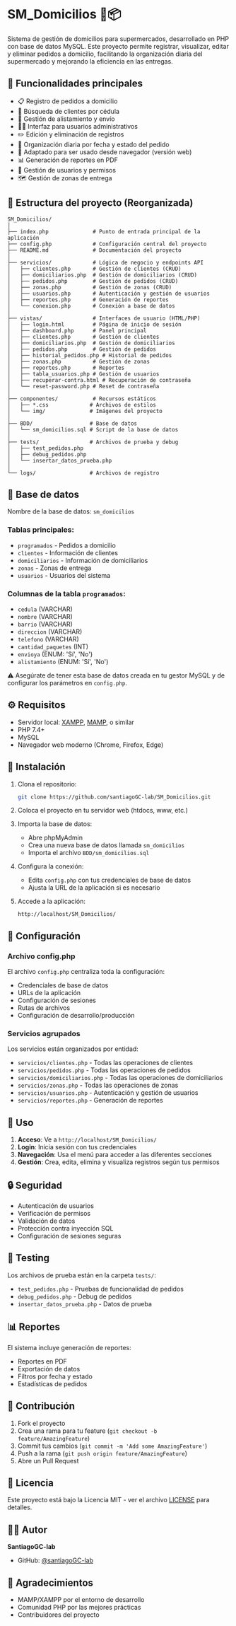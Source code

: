 # SM_Domicilios 🚚📦

Sistema de gestión de domicilios para supermercados, desarrollado en PHP con base de datos MySQL. Este proyecto permite registrar, visualizar, editar y eliminar pedidos a domicilio, facilitando la organización diaria del supermercado y mejorando la eficiencia en las entregas.

## 🧩 Funcionalidades principales

- 📋 Registro de pedidos a domicilio
- 🔎 Búsqueda de clientes por cédula
- 🛒 Gestión de alistamiento y envío
- 🧑‍💼 Interfaz para usuarios administrativos
- ✏️ Edición y eliminación de registros
- 📅 Organización diaria por fecha y estado del pedido
- 📲 Adaptado para ser usado desde navegador (versión web)
- 📊 Generación de reportes en PDF
- 👥 Gestión de usuarios y permisos
- 🗺️ Gestión de zonas de entrega

## 📁 Estructura del proyecto (Reorganizada)

```
SM_Domicilios/
│
├── index.php              # Punto de entrada principal de la aplicación
├── config.php             # Configuración central del proyecto
├── README.md              # Documentación del proyecto
│
├── servicios/             # Lógica de negocio y endpoints API
│   ├── clientes.php       # Gestión de clientes (CRUD)
│   ├── domiciliarios.php  # Gestión de domiciliarios (CRUD)
│   ├── pedidos.php        # Gestión de pedidos (CRUD)
│   ├── zonas.php          # Gestión de zonas (CRUD)
│   ├── usuarios.php       # Autenticación y gestión de usuarios
│   ├── reportes.php       # Generación de reportes
│   └── conexion.php       # Conexión a base de datos
│
├── vistas/                # Interfaces de usuario (HTML/PHP)
│   ├── login.html         # Página de inicio de sesión
│   ├── dashboard.php      # Panel principal
│   ├── clientes.php       # Gestión de clientes
│   ├── domiciliarios.php  # Gestión de domiciliarios
│   ├── pedidos.php        # Gestión de pedidos
│   ├── historial_pedidos.php # Historial de pedidos
│   ├── zonas.php          # Gestión de zonas
│   ├── reportes.php       # Reportes
│   ├── tabla_usuarios.php # Gestión de usuarios
│   ├── recuperar-contra.html # Recuperación de contraseña
│   └── reset-password.php # Reset de contraseña
│
├── componentes/           # Recursos estáticos
│   ├── *.css             # Archivos de estilos
│   └── img/              # Imágenes del proyecto
│
├── BDD/                  # Base de datos
│   └── sm_domicilios.sql # Script de la base de datos
│
├── tests/                # Archivos de prueba y debug
│   ├── test_pedidos.php
│   ├── debug_pedidos.php
│   └── insertar_datos_prueba.php
│
└── logs/                 # Archivos de registro
```

## 🧠 Base de datos

Nombre de la base de datos: `sm_domicilios`

### Tablas principales:
- `programados` - Pedidos a domicilio
- `clientes` - Información de clientes
- `domiciliarios` - Información de domiciliarios
- `zonas` - Zonas de entrega
- `usuarios` - Usuarios del sistema

### Columnas de la tabla `programados`:
- `cedula` (VARCHAR)
- `nombre` (VARCHAR)
- `barrio` (VARCHAR)
- `direccion` (VARCHAR)
- `telefono` (VARCHAR)
- `cantidad_paquetes` (INT)
- `envioya` (ENUM: 'Sí', 'No')
- `alistamiento` (ENUM: 'Sí', 'No')

⚠️ Asegúrate de tener esta base de datos creada en tu gestor MySQL y de configurar los parámetros en `config.php`.

## ⚙️ Requisitos

- Servidor local: [XAMPP](https://www.apachefriends.org/es/index.html), [MAMP](https://www.mamp.info/en/), o similar
- PHP 7.4+
- MySQL
- Navegador web moderno (Chrome, Firefox, Edge)

## 🚀 Instalación

1. Clona el repositorio:
   ```bash
   git clone https://github.com/santiagoGC-lab/SM_Domicilios.git
   ```

2. Coloca el proyecto en tu servidor web (htdocs, www, etc.)

3. Importa la base de datos:
   - Abre phpMyAdmin
   - Crea una nueva base de datos llamada `sm_domicilios`
   - Importa el archivo `BDD/sm_domicilios.sql`

4. Configura la conexión:
   - Edita `config.php` con tus credenciales de base de datos
   - Ajusta la URL de la aplicación si es necesario

5. Accede a la aplicación:
   ```
   http://localhost/SM_Domicilios/
   ```

## 🔧 Configuración

### Archivo config.php
El archivo `config.php` centraliza toda la configuración:
- Credenciales de base de datos
- URLs de la aplicación
- Configuración de sesiones
- Rutas de archivos
- Configuración de desarrollo/producción

### Servicios agrupados
Los servicios están organizados por entidad:
- `servicios/clientes.php` - Todas las operaciones de clientes
- `servicios/pedidos.php` - Todas las operaciones de pedidos
- `servicios/domiciliarios.php` - Todas las operaciones de domiciliarios
- `servicios/zonas.php` - Todas las operaciones de zonas
- `servicios/usuarios.php` - Autenticación y gestión de usuarios
- `servicios/reportes.php` - Generación de reportes

## 📝 Uso

1. **Acceso**: Ve a `http://localhost/SM_Domicilios/`
2. **Login**: Inicia sesión con tus credenciales
3. **Navegación**: Usa el menú para acceder a las diferentes secciones
4. **Gestión**: Crea, edita, elimina y visualiza registros según tus permisos

## 🔒 Seguridad

- Autenticación de usuarios
- Verificación de permisos
- Validación de datos
- Protección contra inyección SQL
- Configuración de sesiones seguras

## 🧪 Testing

Los archivos de prueba están en la carpeta `tests/`:
- `test_pedidos.php` - Pruebas de funcionalidad de pedidos
- `debug_pedidos.php` - Debug de pedidos
- `insertar_datos_prueba.php` - Datos de prueba

## 📊 Reportes

El sistema incluye generación de reportes:
- Reportes en PDF
- Exportación de datos
- Filtros por fecha y estado
- Estadísticas de pedidos

## 🤝 Contribución

1. Fork el proyecto
2. Crea una rama para tu feature (`git checkout -b feature/AmazingFeature`)
3. Commit tus cambios (`git commit -m 'Add some AmazingFeature'`)
4. Push a la rama (`git push origin feature/AmazingFeature`)
5. Abre un Pull Request

## 📄 Licencia

Este proyecto está bajo la Licencia MIT - ver el archivo [LICENSE](LICENSE) para detalles.

## 👨‍💻 Autor

**SantiagoGC-lab**
- GitHub: [@santiagoGC-lab](https://github.com/santiagoGC-lab)

## 🙏 Agradecimientos

- MAMP/XAMPP por el entorno de desarrollo
- Comunidad PHP por las mejores prácticas
- Contribuidores del proyecto
